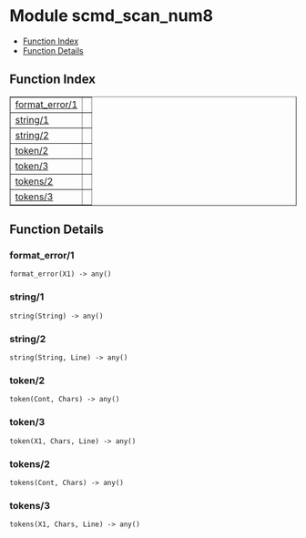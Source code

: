 

# Module scmd_scan_num8 #
* [Function Index](#index)
* [Function Details](#functions)

<a name="index"></a>

## Function Index ##


<table width="100%" border="1" cellspacing="0" cellpadding="2" summary="function index"><tr><td valign="top"><a href="#format_error-1">format_error/1</a></td><td></td></tr><tr><td valign="top"><a href="#string-1">string/1</a></td><td></td></tr><tr><td valign="top"><a href="#string-2">string/2</a></td><td></td></tr><tr><td valign="top"><a href="#token-2">token/2</a></td><td></td></tr><tr><td valign="top"><a href="#token-3">token/3</a></td><td></td></tr><tr><td valign="top"><a href="#tokens-2">tokens/2</a></td><td></td></tr><tr><td valign="top"><a href="#tokens-3">tokens/3</a></td><td></td></tr></table>


<a name="functions"></a>

## Function Details ##

<a name="format_error-1"></a>

### format_error/1 ###

`format_error(X1) -> any()`

<a name="string-1"></a>

### string/1 ###

`string(String) -> any()`

<a name="string-2"></a>

### string/2 ###

`string(String, Line) -> any()`

<a name="token-2"></a>

### token/2 ###

`token(Cont, Chars) -> any()`

<a name="token-3"></a>

### token/3 ###

`token(X1, Chars, Line) -> any()`

<a name="tokens-2"></a>

### tokens/2 ###

`tokens(Cont, Chars) -> any()`

<a name="tokens-3"></a>

### tokens/3 ###

`tokens(X1, Chars, Line) -> any()`

